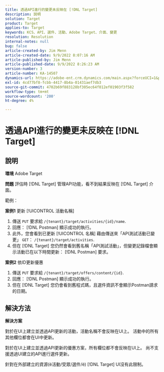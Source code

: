 ```yaml
---
title: 透過API進行的變更未反映在 [!DNL Target]
description: 說明
solution: Target
product: Target
applies-to: Target
keywords: KCS、API、選件、活動、Adobe Target、介面、變更
resolution: Resolution
internal-notes: null
bug: false
article-created-by: Jim Menn
article-created-date: 9/9/2022 8:07:16 AM
article-published-by: Jim Menn
article-published-date: 9/9/2022 8:26:23 AM
version-number: 3
article-number: KA-14507
dynamics-url: https://adobe-ent.crm.dynamics.com/main.aspx?forceUCI=1&pagetype=entityrecord&etn=knowledgearticle&id=ccc21268-1630-ed11-9db1-0022480866ad
exl-id: 4cd77bf8-fcbb-4417-8b4a-01431aef7db3
source-git-commit: 4702b69f883128bf305ec64f012ef01903f3f582
workflow-type: tm+mt
source-wordcount: '200'
ht-degree: 4%

---
```


# 透過API進行的變更未反映在 [!DNL Target]

## 說明


<b>環境</b>
Adobe Target

<b>問題</b>
評估時 [!DNL Target] 管理API功能，看不到結果反映在 [!DNL Target] 介面。

範例：

<b>案例1</b>
更新 [!UICONTROL 活動名稱]

1. 傳送 `PUT` 要求給 `/{tenant}/target/activities/{id}/name`.
2. 回應： [!DNL Postman] 顯示成功的執行。
3. 此外，您會看到已更新 [!UICONTROL 名稱] 藉由傳送來「API測試活動已變更」 `GET`： `/{tenant}/target/activities`.
4. 但在 [!DNL Target] 您仍然會看到舊名稱「API測試活動」，但變更記錄檔會顯示活動已在以下時間更新： [!DNL Postman] 要求。


<b>案例2</b>
依ID更新優惠

1. 傳送 `PUT` 要求給 `/{tenant}/target/offers/content/{id}`.
2. 回應： [!DNL Postman] 顯示成功的執行。
3. 但在 [!DNL Target] 您仍會看到舊程式碼，且選件資訊不會顯示Postman請求的日期。







## 解決方法


<b>解決方案</b>

對於在UI上建立並透過API更新的活動，活動名稱不會反映在UI上。 活動中的所有其他欄位都會在UI中更新。

對於在UI上建立並透過API更新的優惠方案，所有欄位都不會反映在UI上。 尚不支援透過UI建立的API進行選件更新。

針對在外部建立的資源(ё活動/受眾/選件/ё) [!DNL Target] UI沒有此限制。
